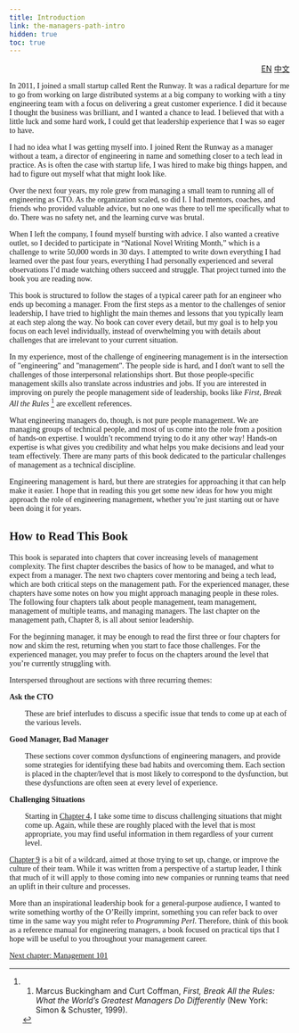```yaml
---
title: Introduction
link: the-managers-path-intro
hidden: true
toc: true
---
```


<div class="lang-switch" style="text-align: right">
    <a href="#">EN</a>
    <a href="/the-managers-path-intro-zh/">中文</a>
</div>

<div style="font-family: 'Zilla Slab', serif;">

In 2011, I joined a small startup called Rent the Runway. It was a radical departure for me to go from working on large distributed systems at a big company to working with a tiny engineering team with a focus on delivering a great customer experience. I did it because I thought the business was brilliant, and I wanted a chance to lead. I believed that with a little luck and some hard work, I could get that leadership experience that I was so eager to have.

I had no idea what I was getting myself into. I joined Rent the Runway as a manager without a team, a director of engineering in name and something closer to a tech lead in practice. As is often the case with startup life, I was hired to make big things happen, and had to figure out myself what that might look like.

Over the next four years, my role grew from managing a small team to running all of engineering as CTO. As the organization scaled, so did I. I had mentors, coaches, and friends who provided valuable advice, but no one was there to tell me specifically what to do. There was no safety net, and the learning curve was brutal.

When I left the company, I found myself bursting with advice. I also wanted a creative outlet, so I decided to participate in “National Novel Writing Month,” which is a challenge to write 50,000 words in 30 days. I attempted to write down everything I had learned over the past four years, everything I had personally experienced and several observations I’d made watching others succeed and struggle. That project turned into the book you are reading now.

This book is structured to follow the stages of a typical career path for an engineer who ends up becoming a manager. From the first steps as a mentor to the challenges of senior leadership, I have tried to highlight the main themes and lessons that you typically learn at each step along the way. No book can cover every detail, but my goal is to help you focus on each level individually, instead of overwhelming you with details about challenges that are irrelevant to your current situation.

In my experience, most of the challenge of engineering management is in the intersection of "engineering" and "management". The people side is hard, and I don't want to sell the challenges of those interpersonal relationships short. But those people-specific management skills also translate across industries and jobs. If you are interested in improving on purely the people management side of leadership, books like *First, Break All the Rules* [^first] are excellent references.

What engineering managers do, though, is not pure people management. We are managing groups of technical people, and most of us come into the role from a position of hands-on expertise. I wouldn’t recommend trying to do it any other way! Hands-on expertise is what gives you credibility and what helps you make decisions and lead your team effectively. There are many parts of this book dedicated to the particular challenges of management as a technical discipline.

Engineering management is hard, but there are strategies for approaching it that can help make it easier. I hope that in reading this you get some new ideas for how you might approach the role of engineering management, whether you’re just starting out or have been doing it for years.

## How to Read This Book

This book is separated into chapters that cover increasing levels of management complexity. The first chapter describes the basics of how to be managed, and what to expect from a manager. The next two chapters cover mentoring and being a tech lead, which are both critical steps on the management path. For the experienced manager, these chapters have some notes on how you might approach managing people in these roles. The following four chapters talk about people management, team management, management of multiple teams, and managing managers. The last chapter on the management path, Chapter 8, is all about senior leadership.

For the beginning manager, it may be enough to read the first three or four chapters for now and skim the rest, returning when you start to face those challenges. For the experienced manager, you may prefer to focus on the chapters around the level that you’re currently struggling with.

Interspersed throughout are sections with three recurring themes:

**Ask the CTO**
<div style="margin-left: 2em; margin-bottom: 1em;">These are brief interludes to discuss a specific issue that tends to come up at each of the various levels.</div>

**Good Manager, Bad Manager**
<div style="margin-left: 2em; margin-bottom: 1em;">
These sections cover common dysfunctions of engineering managers, and provide some strategies for identifying these bad habits and overcoming them. Each section is placed in the chapter/level that is most likely to correspond to the dysfunction, but these dysfunctions are often seen at every level of experience.</div>

**Challenging Situations**
<div style="margin-left: 2em; margin-bottom: 1em;">
Starting in <a href="/the-managers-path-chapter-4">Chapter 4</a>, I take some time to discuss challenging situations that might come up. Again, while these are roughly placed with the level that is most appropriate, you may find useful information in them regardless of your current level.</div>

[Chapter 9](/the-managers-path-chapter-9/) is a bit of a wildcard, aimed at those trying to set up, change, or improve the culture of their team. While it was written from a perspective of a startup leader, I think that much of it will apply to those coming into new companies or running teams that need an uplift in their culture and processes.

More than an inspirational leadership book for a general-purpose audience, I wanted to write something worthy of the O’Reilly imprint, something you can refer back to over time in the same way you might refer to *Programming Perl*. Therefore, think of this book as a reference manual for engineering managers, a book focused on practical tips that I hope will be useful to you throughout your management career.


[^first]: 1. Marcus Buckingham and Curt Coffman, *First, Break All the Rules: What the World’s Greatest Managers Do Differently* (New York: Simon & Schuster, 1999).

[Next chapter: Management 101](/the-managers-path-chapter-1/)

</div>